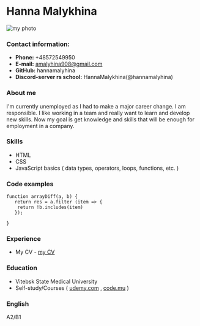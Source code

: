 # Hanna Malykhina
![my photo](/img/photo.jpg)
### Contact information:
* **Phone:** +48572549950
* **E-mail:** amalyhina908@gmail.com
* **GitHub:** hannamalyhina
* **Discord-server rs school:** HannaMalykhina(@hannamalyhina)
### About me
I'm currently unemployed as I had to make a major career change. I am responsible. I like working in a team and really want to learn and develop new skills. Now my goal is get knowledge and skills that will be enough for employment in a company.
### Skills
* HTML
* CSS
* JavaScript basics ( data types, operators, loops, functions, etc. ) 
### Code examples
```
function arrayDiff(a, b) {
   return res = a.filter (item => {
    return !b.includes(item)
   });
   
}
```
### Experience
* My CV - [my CV](https://github.com/hannamalyhina/rsschool-cv)

### Education
* Vitebsk State Medical University 
* Self-study/Courses ( [udemy.com](https://www.udemy.com/) , [code.mu](https://code.mu/) )
### English
A2/B1
